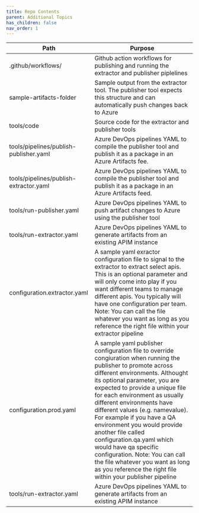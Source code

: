 ```yaml
---
title: Repo Contents
parent: Additional Topics
has_children: false
nav_order: 1
---
```



| Path | Purpose |
| - | - |
| .github/workflows/ | Github action workflows for publishing and running the extractor and publisher piplelines |
| sample-artifacts-folder | Sample output from the extractor tool. The publisher tool expects this structure and can automatically push changes back to Azure |
| tools/code | Source code for the extractor and publisher tools
| tools/pipelines/publish-publisher.yaml | Azure DevOps pipelines YAML to compile the publisher tool and publish it as a package in an Azure Artifacts fee. |
| tools/pipelines/publish-extractor.yaml | Azure DevOps pipelines YAML to compile the publisher tool and publish it as a package in an Azure Artifacts feed. |
| tools/run-publisher.yaml | Azure DevOps pipelines YAML to push artifact changes to Azure using the publisher tool |
| tools/run-extractor.yaml | Azure DevOps pipelines YAML to generate artifacts from an existing APIM instance |
| configuration.extractor.yaml | A sample yaml exractor configuration file to signal to the extractor to extract select apis. This is an optional parameter and will only come into play if you want different teams to manage different apis. You typically will have one configuration per team. Note: You can call the file whatever you want as long as you reference the right file within your extractor pipeline |
| configuration.prod.yaml | A sample yaml publisher configuration file to override congiuration when running the publisher to promote across different environments. Althought its optional parameter, you are expected to provide a unique file for each environment as usually different environments have different values (e.g. namevalue). For example if you have a QA environment you would provide another file called configuration.qa.yaml which would have qa specific configuration. Note: You can call the file whatever you want as long as you reference the right file within your publisher pipeline |
| tools/run-extractor.yaml | Azure DevOps pipelines YAML to generate artifacts from an existing APIM instance |
